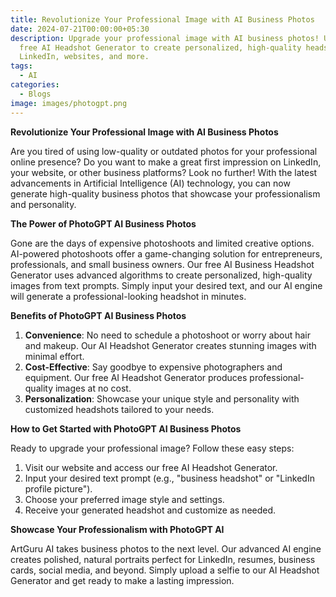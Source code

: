 ```yaml
---
title: Revolutionize Your Professional Image with AI Business Photos
date: 2024-07-21T00:00:00+05:30
description: Upgrade your professional image with AI business photos! Use our
  free AI Headshot Generator to create personalized, high-quality headshots for
  LinkedIn, websites, and more.
tags:
  - AI
categories:
  - Blogs
image: images/photogpt.png
---
```


**Revolutionize Your Professional Image with AI Business Photos**

Are you tired of using low-quality or outdated photos for your professional online presence? Do you want to make a great first impression on LinkedIn, your website, or other business platforms? Look no further! With the latest advancements in Artificial Intelligence (AI) technology, you can now generate high-quality business photos that showcase your professionalism and personality.

**The Power of PhotoGPT AI Business Photos**

Gone are the days of expensive photoshoots and limited creative options. AI-powered photoshoots offer a game-changing solution for entrepreneurs, professionals, and small business owners. Our free AI Business Headshot Generator uses advanced algorithms to create personalized, high-quality images from text prompts. Simply input your desired text, and our AI engine will generate a professional-looking headshot in minutes.

**Benefits of PhotoGPT AI Business Photos**

1. **Convenience**: No need to schedule a photoshoot or worry about hair and makeup. Our AI Headshot Generator creates stunning images with minimal effort.
2. **Cost-Effective**: Say goodbye to expensive photographers and equipment. Our free AI Headshot Generator produces professional-quality images at no cost.
3. **Personalization**: Showcase your unique style and personality with customized headshots tailored to your needs.

**How to Get Started with PhotoGPT AI Business Photos**

Ready to upgrade your professional image? Follow these easy steps:

1. Visit our website and access our free AI Headshot Generator.
2. Input your desired text prompt (e.g., "business headshot" or "LinkedIn profile picture").
3. Choose your preferred image style and settings.
4. Receive your generated headshot and customize as needed.

**Showcase Your Professionalism with PhotoGPT AI**

ArtGuru AI takes business photos to the next level. Our advanced AI engine creates polished, natural portraits perfect for LinkedIn, resumes, business cards, social media, and beyond. Simply upload a selfie to our AI Headshot Generator and get ready to make a lasting impression.

